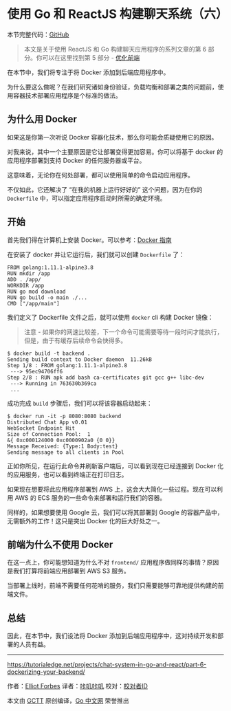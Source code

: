 # 使用 Go 和 ReactJS 构建聊天系统（六）

本节完整代码：[GitHub](https://github.com/watermelo/realtime-chat-go-react/tree/part-6)

> 本文是关于使用 ReactJS 和 Go 构建聊天应用程序的系列文章的第 6 部分。你可以在这里找到第 5 部分 - [优化前端](https://github.com/studygolang/GCTT/tree/master/translated/tech/20190731-chat-system-in-go-and-react-course-series/part_5.md)

在本节中，我们将专注于将 Docker 添加到后端应用程序中。

为什么要这么做呢？在我们研究诸如身份验证，负载均衡和部署之类的问题前，使用容器技术部署应用程序是个标准的做法。

## 为什么用 Docker
如果这是你第一次听说 Docker 容器化技术，那么你可能会质疑使用它的原因。

对我来说，其中一个主要原因是它让部署变得更加容易。你可以将基于 docker 的应用程序部署到支持 Docker 的任何服务器或平台。

这意味着，无论你在何处部署，都可以使用简单的命令启动应用程序。

不仅如此，它还解决了 “在我的机器上运行好好的” 这个问题，因为在你的 `Dockerfile` 中，可以指定应用程序启动时所需的确定环境。

## 开始
首先我们得在计算机上安装 Docker。可以参考：[Docker 指南](https://www.docker.com/get-started)

在安装了 docker 并让它运行后，我们就可以创建 `Dockerfile` 了：

```shell
FROM golang:1.11.1-alpine3.8
RUN mkdir /app
ADD . /app/
WORKDIR /app
RUN go mod download
RUN go build -o main ./...
CMD ["/app/main"]
```

我们定义了 Dockerfile 文件之后，就可以使用 `docker` cli 构建 Docker 镜像：

> 注意 - 如果你的网速比较差，下一个命令可能需要等待一段时间才能执行，但是，由于有缓存后续命令会快得多。

```shell
$ docker build -t backend .
Sending build context to Docker daemon  11.26kB
Step 1/8 : FROM golang:1.11.1-alpine3.8
 ---> 95ec94706ff6
Step 2/8 : RUN apk add bash ca-certificates git gcc g++ libc-dev
 ---> Running in 763630b369ca
 ...
```

成功完成 `build` 步骤后，我们可以将该容器启动起来：

```shell
$ docker run -it -p 8080:8080 backend
Distributed Chat App v0.01
WebSocket Endpoint Hit
Size of Connection Pool:  1
&{ 0xc000124000 0xc0000902a0 {0 0}}
Message Received: {Type:1 Body:test}
Sending message to all clients in Pool
```

正如你所见，在运行此命令并刷新客户端后，可以看到现在已经连接到 Docker 化的应用服务，也可以看到终端正在打印日志。

如果现在想要将此应用程序部署到 AWS 上，这会大大简化一些过程。现在可以利用 AWS 的 ECS 服务的一些命令来部署和运行我们的容器。

同样的，如果想要使用 Google 云，我们可以将其部署到 Google 的容器产品中，无需额外的工作！这只是突出 Docker 化的巨大好处之一。

## 前端为什么不使用 Docker
在这一点上，你可能想知道为什么不对 `frontend/` 应用程序做同样的事情？原因是我们打算将前端应用部署到 AWS S3 服务。

当部署上线时，前端不需要任何花哨的服务，我们只需要能够可靠地提供构建的前端文件。

## 总结
因此，在本节中，我们设法将 Docker 添加到后端应用程序中，这对持续开发和部署的人员有益。

---

https://tutorialedge.net/projects/chat-system-in-go-and-react/part-6-dockerizing-your-backend/

作者：[Elliot Forbes](https://twitter.com/elliot_f)
译者：[咔叽咔叽](https://github.com/watermelo)
校对：[校对者ID](https://github.com/校对者ID)

本文由 [GCTT](https://github.com/studygolang/GCTT) 原创编译，[Go 中文网](https://studygolang.com/) 荣誉推出
